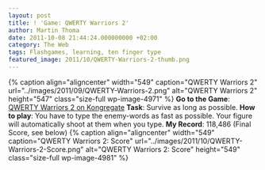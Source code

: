 ```yaml
---
layout: post
title: ! 'Game: QWERTY Warriors 2'
author: Martin Thoma
date: 2011-10-08 21:44:24.000000000 +02:00
category: The Web
tags: Flashgames, learning, ten finger type
featured_image: 2011/10/QWERTY-Warriors-2-thumb.png
---
```

{% caption align="aligncenter" width="549" caption="QWERTY Warriors 2" url="../images/2011/09/QWERTY-Warriors-2.png" alt="QWERTY Warriors 2"  height="547" class="size-full wp-image-4971" %}
<b>Go to the Game</b>: <a href="http://www.kongregate.com/games/Weasel/qwerty-warriors-2">QWERTY Warriors 2 on Kongregate</a>
<b>Task</b>: Survive as long as possible.
<b>How to play</b>: You have to type the enemy-words as fast as possible. Your figure will automatically shoot at them when you type.
<b>My Record</b>: 118,486 (Final Score, see below)
{% caption align="aligncenter" width="549" caption="QWERTY Warriors 2: Score" url="../images/2011/10/QWERTY-Warriors-2-Score.png" alt="QWERTY Warriors 2: Score"  height="549" class="size-full wp-image-4981" %}
